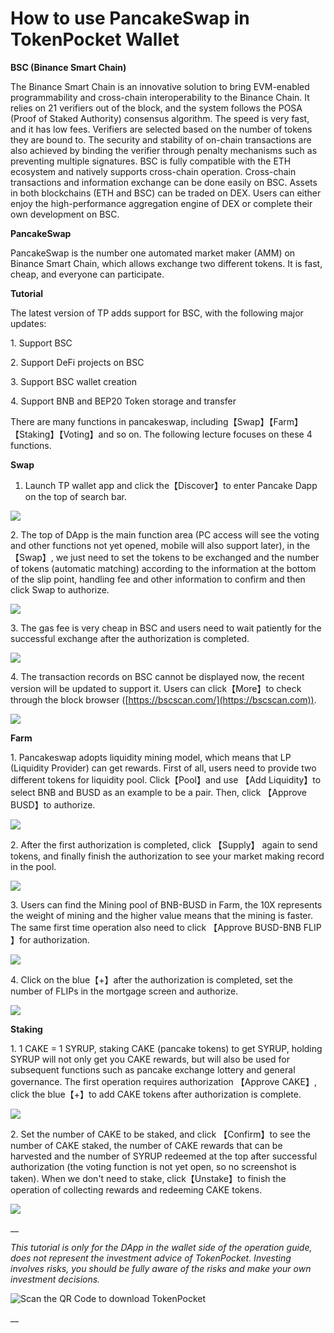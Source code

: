 # How to use PancakeSwap in TokenPocket Wallet

**BSC (Binance Smart Chain)**&#x20;

The Binance Smart Chain is an innovative solution to bring EVM-enabled programmability and cross-chain interoperability to the Binance Chain. It relies on 21 verifiers out of the block, and the system follows the POSA (Proof of Staked Authority) consensus algorithm. The speed is very fast, and it has low fees. Verifiers are selected based on the number of tokens they are bound to. The security and stability of on-chain transactions are also achieved by binding the verifier through penalty mechanisms such as preventing multiple signatures. BSC is fully compatible with the ETH ecosystem and natively supports cross-chain operation. Cross-chain transactions and information exchange can be done easily on BSC. Assets in both blockchains (ETH and BSC) can be traded on DEX. Users can either enjoy the high-performance aggregation engine of DEX or complete their own development on BSC.

**PancakeSwap**&#x20;

PancakeSwap is the number one automated market maker (AMM) on Binance Smart Chain, which allows exchange two different tokens. It is fast, cheap, and everyone can participate.

**Tutorial**&#x20;

The latest version of TP adds support for BSC, with the following major updates:&#x20;

1\. Support BSC&#x20;

2\. Support DeFi projects on BSC&#x20;

3\. Support BSC wallet creation&#x20;

4\. Support BNB and BEP20 Token storage and transfer&#x20;

There are many functions in pancakeswap, including【Swap】【Farm】【Staking】【Voting】and so on. The following lecture focuses on these 4 functions.



**Swap**

1. Launch TP wallet app and click the【Discover】to enter Pancake Dapp on the top of search bar.

![](https://tp-statics.tokenpocket.pro/token/tokenpocket-1618901837402.png)



2\. The top of DApp is the main function area (PC access will see the voting and other functions not yet opened, mobile will also support later), in the 【Swap】, we just need to set the tokens to be exchanged and the number of tokens (automatic matching) according to the information at the bottom of the slip point, handling fee and other information to confirm and then click Swap to authorize.

![](https://tp-statics.tokenpocket.pro/token/tokenpocket-1618901944997.png)



3\. The gas fee is very cheap in BSC and users need to wait patiently for the successful exchange after the authorization is completed.

![](https://tp-statics.tokenpocket.pro/token/tokenpocket-1618902188627.png)



4\. The transaction records on BSC cannot be displayed now, the recent version will be updated to support it. Users can click【More】to check through the block browser ([https://bscscan.com/](https://bscscan.com)).

![](https://tp-statics.tokenpocket.pro/token/tokenpocket-1618902264918.png)



**Farm**&#x20;

1\. Pancakeswap adopts liquidity mining model, which means that LP (Liquidity Provider) can get rewards. First of all, users need to provide two different tokens for liquidity pool. Click【Pool】and use 【Add Liquidity】to select BNB and BUSD as an example to be a pair. Then, click 【Approve BUSD】to authorize.

![](https://tp-statics.tokenpocket.pro/token/tokenpocket-1619159065171.png)



2\. After the first authorization is completed, click 【Supply】 again to send tokens, and finally finish the authorization to see your market making record in the pool.

![](https://tp-statics.tokenpocket.pro/token/tokenpocket-1619159107572.png)



3\. Users can find the Mining pool of BNB-BUSD in Farm, the 10X represents the weight of mining and the higher value means that the mining is faster. The same first time operation also need to click 【Approve BUSD-BNB FLIP 】for authorization.

![](https://tp-statics.tokenpocket.pro/token/tokenpocket-1619159149641.png)



4\. Click on the blue【+】after the authorization is completed, set the number of FLIPs in the mortgage screen and authorize.

![](https://tp-statics.tokenpocket.pro/token/tokenpocket-1619159196968.png)



**Staking**&#x20;

1\. 1 CAKE = 1 SYRUP, staking CAKE (pancake tokens) to get SYRUP, holding SYRUP will not only get you CAKE rewards, but will also be used for subsequent functions such as pancake exchange lottery and general governance. The first operation requires authorization 【Approve CAKE】, click the blue【+】to add CAKE tokens after authorization is complete.

![](https://tp-statics.tokenpocket.pro/token/tokenpocket-1619159265048.png)



2\. Set the number of CAKE to be staked, and click 【Confirm】to see the number of CAKE staked, the number of CAKE rewards that can be harvested and the number of SYRUP redeemed at the top after successful authorization (the voting function is not yet open, so no screenshot is taken). When we don't need to stake, click【Unstake】to finish the operation of collecting rewards and redeeming CAKE tokens.

![](https://tp-statics.tokenpocket.pro/token/tokenpocket-1619159312545.png)

__

_This tutorial is only for the DApp in the wallet side of the operation guide, does not represent the investment advice of TokenPocket. Investing involves risks, you should be fully aware of the risks and make your own investment decisions._

![Scan the QR Code to download TokenPocket](https://tp-statics.tokenpocket.pro/dapp/tokenpocket-1615532554741.jpg)

__

